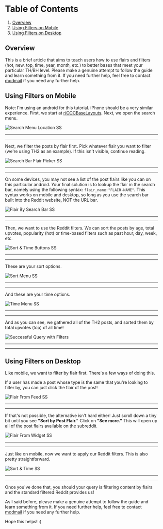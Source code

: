 # Table of Contents
1. [Overview](#overview)
2. [Using Filters on Mobile](#using-filters-on-mobile)
3. [Using Filters on Desktop](#using-filters-on-desktop)

## Overview
This is a brief article that aims to teach users how to use flairs and filters (hot, new, top, time, year, month, etc.) to better bases that meet your particular TH/BH level. Please make a genuine attempt to follow the guide and learn something from it. If you need further help, feel free to contact [modmail](https://www.reddit.com/message/compose?to=%2Fr%2Fcocbaselayouts) if you need any further help.

## Using Filters on Mobile

Note: I'm using an android for this tutorial. iPhone should be a very similar experience.
First, we start at [r/COCBaseLayouts](https://www.reddit.com/r/COCBaseLayouts/). Next, we open the search menu.

![Search Menu Location SS](cocbaselayouts-images/mobile/Search-Menu-Location-SS.png)

-----
-----

Next, we filter the posts by flair first. Pick whatever flair you want to filter (we're using TH2 as an example). If this isn't visible, continue reading.

![Search Bar Flair Picker SS](cocbaselayouts-images/mobile/Search-Bar-Flair-Picker-SS.png)

-----
-----

On some devices, you may not see a list of the post flairs like you can on this particular android. Your final solution is to lookup the flair in the search bar, namely using the following syntax: `flair_name:"FLAIR-NAME"`. This syntax works on mobile and desktop, so long as you use the search bar built into the Reddit website, NOT the URL bar.

![Flair By Search Bar SS](cocbaselayouts-images/mobile/Flair-By-Search-Bar-SS.png)

-----
-----

Then, we want to use the Reddit filters. We can sort the posts by age, total upvotes, popularity (hot) or time-based filters such as past hour, day, week, etc.

![Sort & Time Buttons SS](cocbaselayouts-images/mobile/Sort-&-Time-Buttons-SS.png)

-----
-----

These are your sort options.

![Sort Menu SS](cocbaselayouts-images/mobile/Sort-Menu-SS.png)

-----
-----

And these are your time options.

![Time Menu SS](cocbaselayouts-images/mobile/Time-Menu-SS.png)

-----
-----

And as you can see, we gathered all of the TH2 posts, and sorted them by total upvotes (top) of all time!

![Successful Query with Filters](cocbaselayouts-images/mobile/Successful-Query-with-Filters.png)

-----
-----

## Using Filters on Desktop
Like mobile, we want to filter by flair first. There's a few ways of doing this.

If a user has made a post whose type is the same that you're looking to filter by, you can just click the flair of the post!

![Flair From Feed SS](cocbaselayouts-images/desktop/Flair-From-Feed-SS.png)

-----
-----

If that's not possible, the alternative isn't hard either! Just scroll down a tiny bit until you see **"Sort by Post Flair."** Click on **"See more."** This will open up all of the post flairs available on the subreddit.

![Flair From Widget SS](cocbaselayouts-images/desktop/Flair-From-Widget-SS.png)

-----
-----

Just like on mobile, now we want to apply our Reddit filters. This is also pretty straightforward.

![Sort & Time SS](cocbaselayouts-images/desktop/Sort-&-Time-SS.png)

-----
-----

Once you've done that, you should your query is filtering content by flairs and the standard filtered Reddit provides us!

As I said before, please make a genuine attempt to follow the guide and learn something from it. If you need further help, feel free to contact [modmail](https://www.reddit.com/message/compose?to=%2Fr%2Fcocbaselayouts) if you need any further help.

Hope this helps! :)
